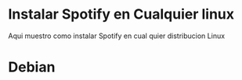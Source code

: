 # Instalar Spotify en Cualquier linux
Aqui muestro como instalar Spotify en cual quier distribucion Linux
# Debian
